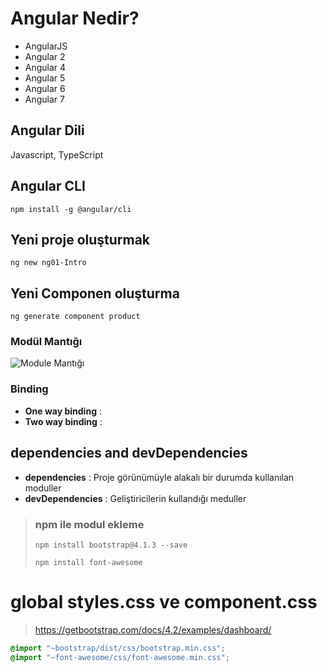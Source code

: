 # Angular Nedir?
- AngularJS
- Angular 2
- Angular 4
- Angular 5
- Angular 6
- Angular 7

## Angular Dili
Javascript, TypeScript

## Angular CLI
```npm install -g @angular/cli```

## Yeni proje oluşturmak
```ng new ng01-Intro```

## Yeni Componen oluşturma
```ng generate component product```

### Modül Mantığı
![Module Mantığı](ApplicationArchitecture.png)

### Binding
* __One way binding__ : 
* __Two way binding__ :

## dependencies and devDependencies 
- __dependencies__ : Proje görünümüyle alakalı bir durumda kullanılan moduller
- __devDependencies__ : Geliştiricilerin kullandığı meduller

>### npm ile modul ekleme
>`npm install bootstrap@4.1.3 --save`
>
>`npm install font-awesome`



# global styles.css ve component.css
>https://getbootstrap.com/docs/4.2/examples/dashboard/
```css 
@import "~bootstrap/dist/css/bootstrap.min.css";
@import "~font-awesome/css/font-awesome.min.css";
```